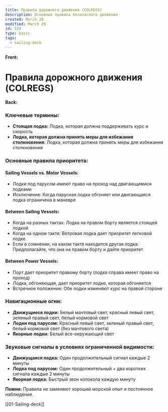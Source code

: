 ```yaml
---
title: Правила дорожного движения (COLREGS)
description: Основные правила безопасного движения
created: March 28
modified: March 29
id: 124
type: basic
tags:
  - sailing-deck
---
```


**Front:**
# Правила дорожного движения (COLREGS)

**Back:**
<div class="key-terms">
  <h3>Ключевые термины:</h3>
  <ul>
    <li><strong>Стоящая лодка:</strong> Лодка, которая должна поддерживать курс и скорость</li>
    <li><strong>Лодка, которая должна принять меры для избежания столкновения:</strong> Лодка, которая должна принять меры для избежания столкновения</li>
  </ul>
</div>

<div class="rules-section">
  <h3>Основные правила приоритета:</h3>

  <h4>Sailing Vessels vs. Motor Vessels:</h4>
  <ul>
    <li>Лодки под парусом имеют право на проход над двигающимися лодками</li>
    <li>Исключение: Когда парусная лодка обгоняет или двигающаяся лодка ограничена в маневре</li>
  </ul>

  <h4>Between Sailing Vessels:</h4>
  <ul>
    <li>Когда на разных тактах: Лодка на правом борту является стоящей лодкой</li>
    <li>Когда на одном такте: Ветровая лодка дает приоритет легковой лодке</li>
    <li>Если в сомнении, на каком такте находится другая лодка: Предполагайте, что она на правом борту и дайте приоритет</li>
  </ul>

  <h4>Between Power Vessels:</h4>
  <ul>
    <li>Порт дает приоритет правому борту (лодка справа имеет право на проход)</li>
    <li>Лодка, обгоняющая, дает приоритет лодке, которая обгоняется</li>
    <li>Встречное положение: Обе лодки изменяют курс на правой стороне</li>
  </ul>
</div>

<div class="lights-section">
  <h3>Навигационные огни:</h3>
  <ul>
    <li><strong>Движущиеся лодки:</strong> Белый мачтовый свет, красный левый свет, зеленый правый свет, белый кормовой свет</li>
    <li><strong>Лодки под парусом:</strong> Красный левый свет, зеленый правый свет, белый кормовой свет (без мачтового света)</li>
    <li><strong>Якорные лодки:</strong> Белый все-окружающий свет</li>
  </ul>
</div>

<div class="signals-section">
  <h3>Звуковые сигналы в условиях ограниченной видимости:</h3>
  <ul>
    <li><strong>Движущаяся лодка:</strong> Один продолжительный сигнал каждые 2 минуты</li>
    <li><strong>Лодка под парусом:</strong> Один продолжительный + два коротких сигнала каждые 2 минуты</li>
    <li><strong>Якорная лодка:</strong> Быстрый звон колокола каждую минуту</li>
  </ul>
</div>

<p><strong>Помни:</strong> Правила не заменяют хороший морской опыт и постоянное наблюдение.</p>

[[01-Sailing-deck]]